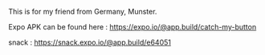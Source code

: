This is for my friend from Germany, Munster.

Expo APK can be found here : https://expo.io/@app.build/catch-my-button

snack : https://snack.expo.io/@app.build/e64051